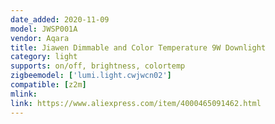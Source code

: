 ```yaml
---
date_added: 2020-11-09
model: JWSP001A
vendor: Aqara
title: Jiawen Dimmable and Color Temperature 9W Downlight
category: light
supports: on/off, brightness, colortemp
zigbeemodel: ['lumi.light.cwjwcn02']
compatible: [z2m]
mlink: 
link: https://www.aliexpress.com/item/4000465091462.html
---
```

